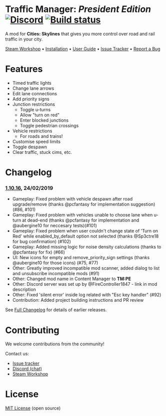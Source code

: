﻿# Traffic Manager: *President Edition* [![Discord](https://img.shields.io/discord/545065285862948894.svg)](https://discord.gg/faKUnST) [![Build status](https://ci.appveyor.com/api/projects/status/dehkvuxk8b3h66e7/branch/master?svg=true)](https://ci.appveyor.com/project/krzychu124/cities-skylines-traffic-manager-president-edition/branch/master)

A mod for **Cities: Skylines** that gives you more control over road and rail traffic in your city.

[Steam Workshop](https://steamcommunity.com/sharedfiles/filedetails/?id=1637663252) • [Installation](https://github.com/krzychu124/Cities-Skylines-Traffic-Manager-President-Edition/wiki/Installation) • [User Guide](http://www.viathinksoft.de/tmpe/wiki) • [Issue Tracker](https://github.com/krzychu124/Cities-Skylines-Traffic-Manager-President-Edition/issues) • [Report a Bug](https://github.com/krzychu124/Cities-Skylines-Traffic-Manager-President-Edition/wiki/Report-a-Bug)

# Features

* Timed traffic lights
* Change lane arrows
* Edit lane connections
* Add priority signs
* Junction restrictions
    * Toggle u-turns
    * Allow "turn on red"
    * Enter blocked junctions
    * Toggle pedestrian crossings
* Vehicle restrictions
    * For roads and trains!
* Customise speed limits
* Toggle despawn
* Clear traffic, stuck cims, etc.

# Changelog
### [1.10.16](https://github.com/krzychu124/Cities-Skylines-Traffic-Manager-President-Edition/compare/1.10.15...1.10.16), 24/02/2019
- Gameplay: Fixed problem with vehicle despawn after road upgrade/remove (thanks @pcfantasy for implementation suggestion)(#86, #101)
- Gameplay: Fixed problem with vehicles unable to choose lane when u-turn at dead-end (thanks @pcfantasy for implementation and @aubergine10 for neccesary tests)(#101)
- Gameplay: Fixed problem when user couldn't change state of 'Turn on Red' while enabled_by_default option not selected (thanks @Sp3ctre18 for bug confirmation) (#102)
- Gameplay: Added missing logic for noise density calculations (thanks to @pcfantasy for fix) (#66)
- UI: New icons for empty and remove_priority_sign settings (thanks @aubergine10 for those icons) (#75, #77)
- Other: Greatly improved incompatible mod scanner, added dialog to list and unsubscribe incompatible mods (#91)
- Other: Changed mod name in Content Manager to __TM:PE__
- Other: Discord server was set up by @FireController1847 - link in mod description
- Other: Fixed 'silent error' inside log related with "Esc key handler" (#92)
- Contribution: Added project building instructions and PR review

See [Full Changelog](https://github.com/krzychu124/Cities-Skylines-Traffic-Manager-President-Edition/blob/master/CHANGELOG.md) for details of earlier releases.

# Contributing

We welcome contributions from the community!

Contact us:

* [Issue tracker](https://github.com/krzychu124/Cities-Skylines-Traffic-Manager-President-Edition/issues)
* [Discord (chat)](https://discord.gg/faKUnST)
* [Steam Workshop](https://steamcommunity.com/sharedfiles/filedetails/?id=1637663252)

# License

[MIT License](https://github.com/krzychu124/Cities-Skylines-Traffic-Manager-President-Edition/blob/master/LICENSE) (open source)
